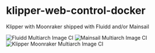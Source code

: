 # klipper-web-control-docker
Klipper with Moonraker shipped with Fluidd and/or Mainsail

![Fluidd Multiarch Image CI](https://github.com/dimalo/klipper-web-control-docker/workflows/Fluidd%20Multiarch%20Image%20CI/badge.svg)
![Mainsail Multiarch Image CI](https://github.com/dimalo/klipper-web-control-docker/workflows/Mainsail%20Multiarch%20Image%20CI/badge.svg)
![Klipper Moonraker Multiarch Image CI](https://github.com/dimalo/klipper-web-control-docker/workflows/Klipper%20Moonraker%20Multiarch%20Image%20CI/badge.svg)
